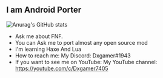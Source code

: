 ## I am Android Porter

![Anurag's GitHub stats](https://github-readme-stats.vercel.app/api?username=Amogus124&show_icons=true&theme=minimal)

- Ask me about FNF.
- You can Ask me to port almost any open source mod
- I'm learning Haxe And Lua
- How to reach me: My Discord: Dxgamer#1943
- If you want to see me on YouTube: My YouTube channel: https://youtube.com/c/Dxgamer7405
